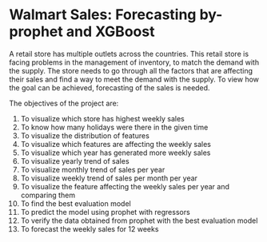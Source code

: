 # Walmart Sales: Forecasting by-prophet and XGBoost

A retail store has multiple outlets across the countries. This retail store is facing problems in the management of inventory, to match the demand with the supply. The store needs to go through all the factors that are affecting their sales and find a way to meet the demand with the supply. To view how the goal can be achieved, forecasting of the sales is needed.

The objectives of the project are:
1.	To visualize which store has highest weekly sales
2.	To know how many holidays were there in the given time
3.	To visualize the distribution of features
4.	To visualize which features are affecting the weekly sales
5.	To visualize which year has generated more weekly sales
6.	To visualize yearly trend of sales
7.	To visualize monthly trend of sales per year
8.	To visualize weekly trend of sales per month per year
9.	To visualize the feature affecting the weekly sales per year and comparing them
10.	To find the best evaluation model
11.	To predict the model using prophet with regressors
12.	To verify the data obtained from prophet with the best evaluation model
13.	To forecast the weekly sales for 12 weeks
